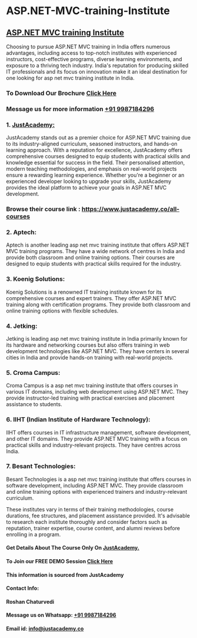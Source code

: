 # ASP.NET-MVC-training-Institute
## [ASP.NET MVC training Institute](https://www.justacademy.co/course-detail/asp-net-training)
Choosing to pursue ASP.NET MVC training in India offers numerous advantages, including access to top-notch institutes with experienced instructors, cost-effective programs, diverse learning environments, and exposure to a thriving tech industry. India's reputation for producing skilled IT professionals and its focus on innovation make it an ideal destination for one looking for asp net mvc training institute in India.

### To Download Our Brochure [Click Here](https://www.justacademy.co/download-brochure-for-free)
### Message us for more information [+91 9987184296](https://api.whatsapp.com/send?phone=9987184296)

### 1. [JustAcademy:](https://www.justacademy.co/)
 JustAcademy stands out as a premier choice for ASP.NET MVC training due to its industry-aligned curriculum, seasoned instructors, and hands-on learning approach. With a reputation for excellence, JustAcademy offers comprehensive courses designed to equip students with practical skills and knowledge essential for success in the field. Their personalised attention, modern teaching methodologies, and emphasis on real-world projects ensure a rewarding learning experience. Whether you're a beginner or an experienced developer looking to upgrade your skills, JustAcademy provides the ideal platform to achieve your goals in ASP.NET MVC development.

### Browse their course link : https://www.justacademy.co/all-courses 

### 2. Aptech:
   Aptech is another leading asp net mvc training institute that offers ASP.NET MVC training programs. They have a wide network of centres in India and provide both classroom and online training options. Their courses are designed to equip students with practical skills required for the industry.

### 3. Koenig Solutions:
   Koenig Solutions is a renowned IT training institute known for its comprehensive courses and expert trainers. They offer ASP.NET MVC training along with certification programs. They provide both classroom and online training options with flexible schedules.

### 4. Jetking:
   Jetking is leading asp net mvc training institute in India primarily known for its hardware and networking courses but also offers training in web development technologies like ASP.NET MVC. They have centers in several cities in India and provide hands-on training with real-world projects.

### 5. Croma Campus:
   Croma Campus is a asp net mvc training institute that offers courses in various IT domains, including web development using ASP.NET MVC. They provide instructor-led training with practical exercises and placement assistance to students.

### 6. IIHT (Indian Institute of Hardware Technology):
   IIHT offers courses in IT infrastructure management, software development, and other IT domains. They provide ASP.NET MVC training with a focus on practical skills and industry-relevant projects. They have centres across India.

### 7. Besant Technologies:
   Besant Technologies is a asp net mvc training institute that offers courses in software development, including ASP.NET MVC. They provide classroom and online training options with experienced trainers and industry-relevant curriculum.

These institutes vary in terms of their training methodologies, course durations, fee structures, and placement assistance provided. It's advisable to research each institute thoroughly and consider factors such as reputation, trainer expertise, course content, and alumni reviews before enrolling in a program. 

#### Get Details About The Course Only On [JustAcademy.](https://www.justacademy.co/)
#### To Join our FREE DEMO Session [Click Here](https://www.justacademy.co/register-for-course-demo)
#### This information is sourced from JustAcademy
#### Contact Info:
#### Roshan Chaturvedi
#### Message us on Whatsapp: [+91 9987184296](https://api.whatsapp.com/send?phone=9987184296)
#### Email id: info@justacademy.co
